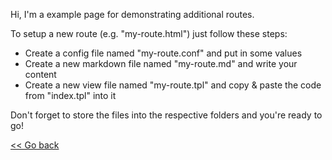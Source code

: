 Hi, I'm a example page for demonstrating additional routes.

To setup a new route (e.g. "my-route.html") just follow these steps:

- Create a config file named "my-route.conf" and put in some values
- Create a new markdown file named "my-route.md" and write your content
- Create a new view file named "my-route.tpl" and copy & paste the code from "index.tpl" into it

Don't forget to store the files into the respective folders and you're ready to go!

[<< Go back](./)  